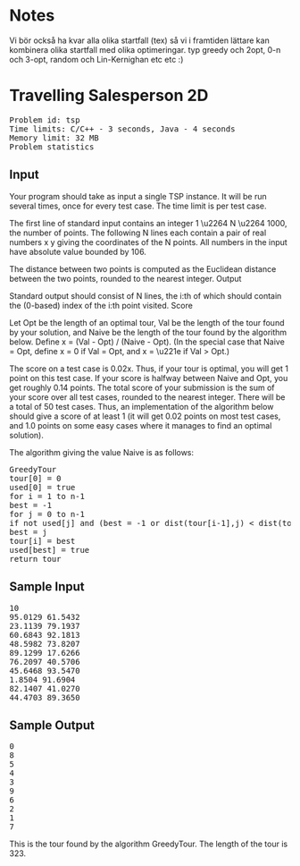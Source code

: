 <h1>Notes</h1>

Vi bör också ha kvar alla olika startfall (tex) så vi i framtiden lättare kan kombinera olika startfall med olika optimeringar. typ greedy och 2opt, 0-n och 3-opt, random och Lin-Kernighan etc etc :)

<h1>Travelling Salesperson 2D</h1>
<pre>
Problem id: tsp
Time limits: C/C++ - 3 seconds, Java - 4 seconds
Memory limit: 32 MB
Problem statistics
</pre>
<h2>Input</h2>

Your program should take as input a single TSP instance. It will be run several times, once for every test case. The time limit is per test case.

The first line of standard input contains an integer 1 \u2264 N \u2264 1000, the number of points. The following N lines each contain a pair of real numbers x y giving the coordinates of the N points. All numbers in the input have absolute value bounded by 106.

The distance between two points is computed as the Euclidean distance between the two points, rounded to the nearest integer.
Output

Standard output should consist of N lines, the i:th of which should contain the (0-based) index of the i:th point visited.
Score

Let Opt be the length of an optimal tour, Val be the length of the tour found by your solution, and Naive be the length of the tour found by the algorithm below. Define x = (Val - Opt) / (Naive - Opt). (In the special case that Naive = Opt, define x = 0 if Val = Opt, and x = \u221e if Val > Opt.)

The score on a test case is 0.02x. Thus, if your tour is optimal, you will get 1 point on this test case. If your score is halfway between Naive and Opt, you get roughly 0.14 points. The total score of your submission is the sum of your score over all test cases, rounded to the nearest integer. There will be a total of 50 test cases. Thus, an implementation of the algorithm below should give a score of at least 1 (it will get 0.02 points on most test cases, and 1.0 points on some easy cases where it manages to find an optimal solution).

The algorithm giving the value Naive is as follows:
<pre>
GreedyTour
tour[0] = 0
used[0] = true
for i = 1 to n-1
best = -1
for j = 0 to n-1
if not used[j] and (best = -1 or dist(tour[i-1],j) < dist(tour[i-1],best))
best = j
tour[i] = best
used[best] = true
return tour
</pre>

<h2>Sample Input</h2>
<pre>
10
95.0129 61.5432
23.1139 79.1937
60.6843 92.1813
48.5982 73.8207
89.1299 17.6266
76.2097 40.5706
45.6468 93.5470
1.8504 91.6904
82.1407 41.0270
44.4703 89.3650
</pre>
<h2>Sample Output</h2>
<pre>
0
8
5
4
3
9
6
2
1
7
</pre>
This is the tour found by the algorithm GreedyTour. The length of the tour is 323.
